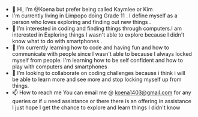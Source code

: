 - 👋 Hi, I’m @Koena but prefer being called Kaymlee or Kim
- I'm currently living in Limpopo doing Grade 11 . I define myself as a person who loves exploring and finding out new things . 
- 👀 I’m interested in coding and finding things through computers.I am interested in Exploring things I wasn't able to explore because I didn't know what to do with smartphones . 
- 🌱 I’m currently learning how to code and having fun and how to communicate with people since I wasn't able to because I always locked myself from people. I'm learning how to be self confident and how to play with computers and smartphones 
- 💞️ I’m looking to collaborate on coding challenges because i think i will be able to learn more and see more and stop locking myself up from things.
- 📫 How to reach me  You can email me @ koena1403@gmail.com for any queries or if u need assistance or there there is an offering in assistance 
I just hope I get the chance to explore and learn things I didn't know 
<!---
Kaymlee/Kaymlee is a ✨ special ✨ repository because its `README.md` (this file) appears on your GitHub profile.
You can click the Preview link to take a look at your changes.
--->
















































